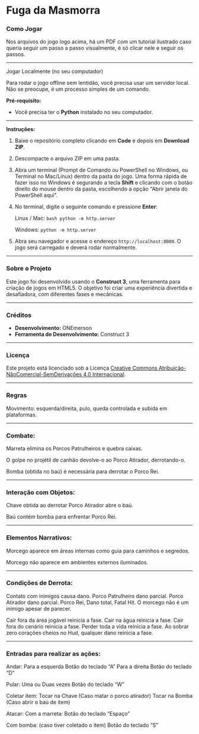 # Fuga da Masmorra

### Como Jogar
Nos arquivos do jogo logo acima, há um PDF com um tutorial ilustrado caso queria seguir um passo a passo visualmente, é só clicar nele e seguir os passos.

---

Jogar Localmente (no seu computador)

Para rodar o jogo offline sem lentidão, você precisa usar um servidor local. Não se preocupe, é um processo simples de um comando.

**Pré-requisito:**
* Você precisa ter o **Python** instalado no seu computador.

---

**Instruções:**
1.  Baixe o repositório completo clicando em **Code** e depois em **Download ZIP**.
2.  Descompacte o arquivo ZIP em uma pasta.
3.  Abra um terminal (Prompt de Comando ou PowerShell no Windows, ou Terminal no Mac/Linux) dentro da pasta do jogo.
    Uma forma rápida de fazer isso no Windows é segurando a tecla **Shift** e clicando com o botão direito do mouse dentro da pasta, escolhendo a opção "Abrir janela do PowerShell aqui".
4.  No terminal, digite o seguinte comando e pressione **Enter**:

     Linux / Mac:
        ```bash
        python -m http.server
        ```

    Windows: ```python -m http.server```

5.  Abra seu navegador e acesse o endereço `http://localhost:8000`. O jogo será carregado e deverá rodar normalmente.

---

### Sobre o Projeto

Este jogo foi desenvolvido usando o **Construct 3**, uma ferramenta para criação de jogos em HTML5. O objetivo foi criar uma experiência divertida e desafiadora, com diferentes fases e mecânicas.

---

### Créditos

* **Desenvolvimento:** ONEmerson
* **Ferramenta de Desenvolvimento:** Construct 3

---

### Licença

Este projeto está licenciado sob a Licença [Creative Commons Atribuição-NãoComercial-SemDerivações 4.0 Internacional](https://creativecommons.org/licenses/by-nc-nd/4.0/deed.pt).

---

### Regras
Movimento: esquerda/direita, pulo, queda controlada e subida em plataformas.

---

### Combate:

Marreta elimina os Porcos Patrulheiros e quebra caixas.

O golpe no projétil de canhão devolve-o ao Porco Atirador, derrotando-o.

Bomba (obtida no baú) é necessária para derrotar o Porco Rei.

---

### Interação com Objetos:

Chave obtida ao derrotar Porco Atirador abre o baú.

Baú contém bomba para enfrentar Porco Rei.

---

### Elementos Narrativos:

Morcego aparece em áreas internas como guia para caminhos e segredos.

Morcego não aparece em ambientes externos iluminados.

---

### Condições de Derrota:

Contato com inimigos causa dano.
Porco Patrulheiro dano parcial.
Porco Atirador dano parcial.
Porco Rei, Dano total, Fatal Hit.
O morcego não é um inimigo apesar de parecer.

Cair fora da área jogável reinicia a fase.
Cair na água reinicia a fase.
Cair fora do cenário reinicia a fase.
Perder toda a vida reinicia a fase.
Ao sobrar zero corações cheios no Hud, qualquer dano reinicia a fase.

---

### Entradas para realizar as ações:


Andar: 
Para a esquerda
    Botão do teclado “A”
Para a direita
    Botão do teclado “D”


Pular: 
    Uma ou Duas vezes
    Botão do teclado “W”


Coletar item:
    Tocar na Chave (Caso matar o porco atirador)
    Tocar na Bomba (Caso abrir o baú de item)


Atacar: 
    Com a marreta:
    Botão do teclado “Espaço”

Com bomba: (caso tiver coletado o item)
    Botão do teclado “S”
